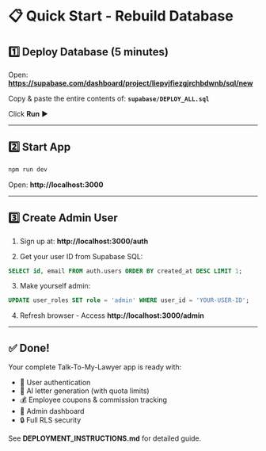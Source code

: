 # 📋 Quick Start - Rebuild Database

## 1️⃣ Deploy Database (5 minutes)

Open: **https://supabase.com/dashboard/project/liepvjfiezgjrchbdwnb/sql/new**

Copy & paste the entire contents of: **`supabase/DEPLOY_ALL.sql`**

Click **Run** ▶️

---

## 2️⃣ Start App

```bash
npm run dev
```

Open: **http://localhost:3000**

---

## 3️⃣ Create Admin User

1. Sign up at: **http://localhost:3000/auth**

2. Get your user ID from Supabase SQL:

```sql
SELECT id, email FROM auth.users ORDER BY created_at DESC LIMIT 1;
```

3. Make yourself admin:

```sql
UPDATE user_roles SET role = 'admin' WHERE user_id = 'YOUR-USER-ID';
```

4. Refresh browser - Access **http://localhost:3000/admin**

---

## ✅ Done!

Your complete Talk-To-My-Lawyer app is ready with:

- 👤 User authentication
- 📝 AI letter generation (with quota limits)
- 💰 Employee coupons & commission tracking
- 👑 Admin dashboard
- 🔒 Full RLS security

See **DEPLOYMENT_INSTRUCTIONS.md** for detailed guide.
